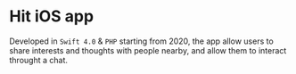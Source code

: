 # Hit iOS app

Developed in `Swift 4.0` & `PHP` starting from 2020, the app allow users to share interests and thoughts with people nearby, and allow them to interact throught a chat. 
